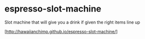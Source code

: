 espresso-slot-machine
=====================

Slot machine that will give you a drink if given the right items line up


[http://hawaiianchimp.github.io/espresso-slot-machine/]
